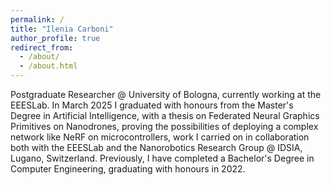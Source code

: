 ```yaml
---
permalink: /
title: "Ilenia Carboni"
author_profile: true
redirect_from: 
  - /about/
  - /about.html
---
```


Postgraduate Researcher @ University of Bologna, currently working at the EEESLab. In March 2025 I graduated with honours from the Master's Degree in Artificial Intelligence, with a thesis on Federated Neural Graphics Primitives on Nanodrones, proving the possibilities of deploying a complex network like NeRF on microcontrollers, work I carried on in collaboration both with the EEESLab and the Nanorobotics Research Group @ IDSIA, Lugano, Switzerland. Previously, I have completed a Bachelor's Degree in Computer Engineering, graduating with honours in 2022.